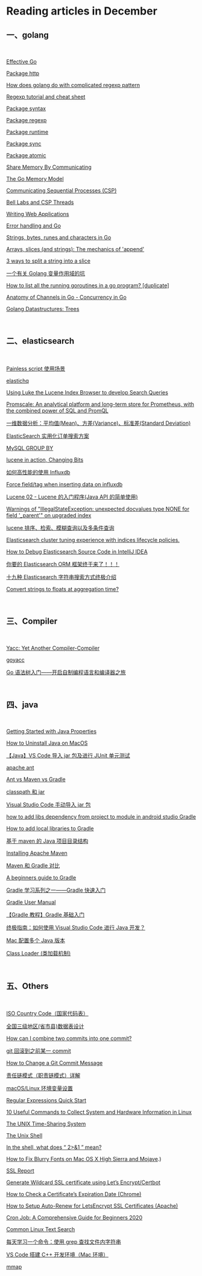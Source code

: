 # Reading articles in December

## 一、golang

&nbsp;

[Effective Go](https://golang.org/doc/effective_go.html#blank_assign)

[Package http](https://golang.org/pkg/net/http/)

[How does golang do with complicated regexp pattern](https://stackoverflow.com/questions/33664781/how-does-golang-do-with-complicated-regexp-pattern)

[Regexp tutorial and cheat sheet](https://yourbasic.org/golang/regexp-cheat-sheet/)

[Package syntax](https://golang.org/pkg/regexp/syntax/)

[Package regexp](https://golang.org/pkg/regexp/)

[Package runtime](https://golang.org/pkg/runtime/#Stack)

[Package sync](https://golang.org/pkg/sync/)

[Package atomic](https://golang.org/pkg/sync/atomic/)

[Share Memory By Communicating](https://blog.golang.org/codelab-share)

[The Go Memory Model](https://golang.org/ref/mem)

[Communicating Sequential Processes (CSP)](http://www.usingcsp.com/)

[Bell Labs and CSP Threads](https://swtch.com/~rsc/thread/)

[Writing Web Applications](https://golang.org/doc/articles/wiki/)

[Error handling and Go](https://blog.golang.org/error-handling-and-go)

[Strings, bytes, runes and characters in Go](https://blog.golang.org/strings)

[Arrays, slices (and strings): The mechanics of 'append'](https://blog.golang.org/slices)

[3 ways to split a string into a slice](https://yourbasic.org/golang/split-string-into-slice/)

[一个有关 Golang 变量作用域的坑](https://tonybai.com/2015/01/13/a-hole-about-variable-scope-in-golang/)

[How to list all the running goroutines in a go program? \[duplicate\]](https://stackoverflow.com/questions/61127053/how-to-list-all-the-running-goroutines-in-a-go-program)

[Anatomy of Channels in Go - Concurrency in Go](https://medium.com/rungo/anatomy-of-channels-in-go-concurrency-in-go-1ec336086adb)

[Golang Datastructures: Trees](https://ieftimov.com/post/golang-datastructures-trees/#:~:text=A%20tree%20is%20a%20data,nodes%20that%20form%20a%20hierarchy.)

&nbsp;

## 二、elasticsearch

&nbsp;

[Painless script 使用场景](https://www.elastic.co/guide/en/elasticsearch/painless/current/painless-contexts.html)

[elastichq](http://docs.elastichq.org/installation.html)

[Using Luke the Lucene Index Browser to develop Search Queries](https://lingpipe-blog.com/2012/07/24/using-luke-the-lucene-index-browser-to-develop-search-queries/)

[Promscale: An analytical platform and long-term store for Prometheus, with the combined power of SQL and PromQL](https://blog.timescale.com/blog/promscale-analytical-platform-long-term-store-for-prometheus-combined-sql-promql-postgresql/)

[一维数据分析：平均值(Mean)、方差(Variance)、标准差(Standard Deviation)](http://blog.shaochuancs.com/mean-variance-sd/)

[ElasticSearch 实用化订单搜索方案](http://www.jiangxinlingdu.com/practice/2020/03/27/es.html)

[MySQL GROUP BY](https://www.mysqltutorial.org/mysql-group-by.aspx/)

[lucene in action, Changing Bits](http://blog.mikemccandless.com/)

[如何高性能的使用 Influxdb](https://unanao.github.io/2018/04/11/tsdb-influxdb/)

[Force field/tag when inserting data on influxdb](https://stackoverflow.com/questions/44295037/force-field-tag-when-inserting-data-on-influxdb)

[Lucene 02 - Lucene 的入门程序(Java API 的简单使用)](https://www.cnblogs.com/shoufeng/p/9367789.html)

[Warnings of "IllegalStateException: unexpected docvalues type NONE for field '\_parent'" on upgraded index](https://github.com/elastic/elasticsearch/issues/26341)

[lucene 排序、检索、模糊查询以及多条件查询](https://www.jianshu.com/p/3c1b043f8ecf)

[Elasticsearch cluster tuning experience with indices lifecycle policies.](https://medium.com/faun/elasticsearch-cluster-tuning-experience-with-indices-lifecycle-policies-386a78c94f96)

[How to Debug Elasticsearch Source Code in IntelliJ IDEA](https://www.elastic.co/cn/blog/how-to-debug-elasticsearch-source-code-in-intellij-idea)

[你要的 Elasticsearch ORM 框架终于来了！！！](https://mp.weixin.qq.com/s/GFRiiQEk-JLpPnCi_WrRqw)

[十九种 Elasticsearch 字符串搜索方式终极介绍](https://www.cnblogs.com/sunshuyi/p/12716828.html)

[Convert strings to floats at aggregation time?](https://stackoverflow.com/questions/30706361/convert-strings-to-floats-at-aggregation-time)

&nbsp;

## 三、Compiler

&nbsp;

[Yacc: Yet Another Compiler-Compiler](http://dinosaur.compilertools.net/yacc/)

[goyacc](https://godoc.org/golang.org/x/tools/cmd/goyacc)

[Go 语法树入门——开启自制编程语言和编译器之旅](https://github.com/chai2010/go-ast-book)

&nbsp;

## 四、java

&nbsp;

[Getting Started with Java Properties](https://www.baeldung.com/java-properties)

[How to Uninstall Java on MacOS](https://explainjava.com/uninstall-java-macos/)

[【Java】VS Code 导入 jar 包及进行 JUnit 单元测试](https://juejin.cn/post/6844904090850312199)

[apache ant](https://ant.apache.org/bindownload.cgi)

[Ant vs Maven vs Gradle](https://colin-but.medium.com/ant-vs-maven-vs-gradle-801fde21af80)

[classpath 和 jar](https://www.liaoxuefeng.com/wiki/1252599548343744/1260466914339296)

[Visual Studio Code 手动导入 jar 包](https://blog.csdn.net/weixin_40774605/article/details/102584152)

[how to add libs dependency from project to module in android studio Gradle](https://stackoverflow.com/questions/37004659/how-to-add-libs-dependency-from-project-to-module-in-android-studio-gradle)

[How to add local libraries to Gradle](https://appmediation.com/how-to-add-local-libraries-to-gradle/)

[基于 maven 的 Java 项目目录结构](https://zhuanlan.zhihu.com/p/98456775)

[Installing Apache Maven](https://maven.apache.org/install.html)

[Maven 和 Gradle 对比](https://www.cnblogs.com/huang0925/p/5209563.html)

[A beginners guide to Gradle](https://medium.com/@andrewMacmurray/a-beginners-guide-to-gradle-26212ddcafa8)

[Gradle 学习系列之一——Gradle 快速入门](https://www.cnblogs.com/davenkin/p/gradle-learning-1.html)

[Gradle User Manual](https://docs.gradle.org/current/userguide/userguide.html)

[【Gradle 教程】Gradle 基础入门](https://www.cnblogs.com/hellxz/p/helloworld-gradle.html)

[终极指南：如何使用 Visual Studio Code 进行 Java 开发？](https://www.infoq.cn/article/wsak-nm2zhk65ydrudgj)

[Mac 配置多个 Java 版本](https://segmentfault.com/a/1190000013131276)

[Class Loader (类加载机制)](https://www.wangan.com/docs/82)

&nbsp;

## 五、Others

&nbsp;

[ISO Country Code（国家代码表）](https://blog.csdn.net/scyatcs/article/details/44727377)

[全国三级地区(省市县)数据表设计](https://wxzzz.com/125.html)

[How can I combine two commits into one commit?](https://stackoverflow.com/questions/12522565/how-can-i-combine-two-commits-into-one-commit/42844122)

[git 回滚到之前某一 commit](https://blog.csdn.net/pzhtpf/article/details/52212671)

[How to Change a Git Commit Message](https://linuxize.com/post/change-git-commit-message/)

[责任链模式（职责链模式）详解](http://c.biancheng.net/view/1383.html)

[macOS/Linux 环境变量设置](https://zhuanlan.zhihu.com/p/25976099)

[Regular Expressions Quick Start](https://www.regular-expressions.info/quickstart.html)

[10 Useful Commands to Collect System and Hardware Information in Linux](https://www.tecmint.com/commands-to-collect-system-and-hardware-information-in-linux/#:~:text=1.,kernel%20name%20of%20your%20system.&text=To%20view%20your%20network%20hostname,with%20uname%20command%20as%20shown.)

[The UNIX Time-Sharing System](https://chsasank.github.io/classic_papers/unix-time-sharing-system.html)

[The Unix Shell](https://swcarpentry.github.io/shell-novice/)

[In the shell, what does “ 2>&1 ” mean?
](https://stackoverflow.com/questions/818255/in-the-shell-what-does-21-mean)

[How to Fix Blurry Fonts on Mac OS X High Sierra and Mojave](https://www.cleverfiles.com/help/mac-fonts-text-blurry.html#:~:text=To%20enable%20this%20option%20you,or%20if%20necessary%20disable%20it).)

[SSL Report](https://www.ssllabs.com/ssltest/analyze.html?d=poetry.yzthewind.com)

[Generate Wildcard SSL certificate using Let’s Encrypt/Certbot](https://medium.com/@saurabh6790/generate-wildcard-ssl-certificate-using-lets-encrypt-certbot-273e432794d7)

[How to Check a Certificate’s Expiration Date (Chrome)](https://www.thesslstore.com/knowledgebase/ssl-support/how-to-check-a-certificates-expiration-date-chrome/)

[How to Setup Auto-Renew for LetsEncrypt SSL Certificates (Apache)](https://onepagezen.com/letsencrypt-auto-renew-certbot-apache)

[Cron Job: A Comprehensive Guide for Beginners 2020](https://www.hostinger.com/tutorials/cron-job)

[Common Linux Text Search](https://www.baeldung.com/linux/common-text-search)

[每天学习一个命令：使用 grep 查找文件内字符串](http://einverne.github.io/post/2017/09/grep.html)

[VS Code 搭建 C++ 开发环境（Mac 环境）](https://xie.infoq.cn/article/1dd3fe369ec9f3db5661570fa)

[mmap](https://en.wikipedia.org/wiki/Mmap)
